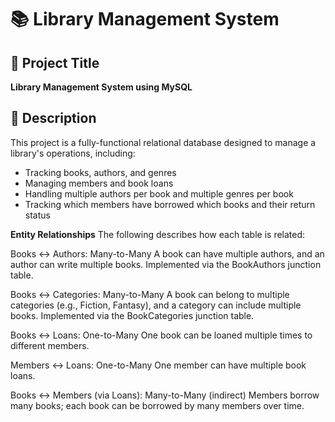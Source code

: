 # 📚 Library Management System

## 📌 Project Title
**Library Management System using MySQL**

## 📝 Description
This project is a fully-functional relational database designed to manage a library's operations, including:
- Tracking books, authors, and genres
- Managing members and book loans
- Handling multiple authors per book and multiple genres per book
- Tracking which members have borrowed which books and their return status

**Entity Relationships**
The following describes how each table is related:

Books ↔ Authors:
Many-to-Many
A book can have multiple authors, and an author can write multiple books.
Implemented via the BookAuthors junction table.

Books ↔ Categories:
Many-to-Many
A book can belong to multiple categories (e.g., Fiction, Fantasy), and a category can include multiple books.
Implemented via the BookCategories junction table.

Books ↔ Loans:
One-to-Many
One book can be loaned multiple times to different members.

Members ↔ Loans:
One-to-Many
One member can have multiple book loans.

Books ↔ Members (via Loans):
Many-to-Many (indirect)
Members borrow many books; each book can be borrowed by many members over time.

